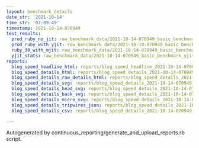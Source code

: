 ```yaml
---
layout: benchmark_details
date_str: '2021-10-14'
time_str: '07:09:49'
timestamp: 2021-10-14-070949
test_results:
  prod_ruby_no_jit: raw_benchmark_data/2021-10-14-070949_basic_benchmark_prod_ruby_no_jit.json
  prod_ruby_with_yjit: raw_benchmark_data/2021-10-14-070949_basic_benchmark_prod_ruby_with_yjit.json
  ruby_30_with_mjit: raw_benchmark_data/2021-10-14-070949_basic_benchmark_ruby_30_with_mjit.json
  yjit_stats: raw_benchmark_data/2021-10-14-070949_basic_benchmark_yjit_stats.json
reports:
  blog_speed_headline_html: reports/blog_speed_headline_2021-10-14-070949.html
  blog_speed_details_html: reports/blog_speed_details_2021-10-14-070949.html
  blog_speed_details_raw_details_html: reports/blog_speed_details_2021-10-14-070949.raw_details.html
  blog_speed_details_svg: reports/blog_speed_details_2021-10-14-070949.svg
  blog_speed_details_head_svg: reports/blog_speed_details_2021-10-14-070949.head.svg
  blog_speed_details_back_svg: reports/blog_speed_details_2021-10-14-070949.back.svg
  blog_speed_details_micro_svg: reports/blog_speed_details_2021-10-14-070949.micro.svg
  blog_speed_details_tripwires_json: reports/blog_speed_details_2021-10-14-070949.tripwires.json
  blog_speed_details_csv: reports/blog_speed_details_2021-10-14-070949.csv

---
```

Autogenerated by continuous_reporting/generate_and_upload_reports.rb script.
